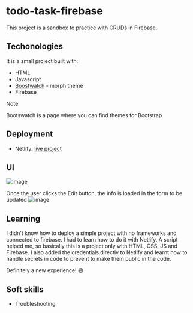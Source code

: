 # todo-task-firebase

This project is a sandbox to practice with CRUDs in Firebase. 

## Techonologies
It is a small project built with:

- HTML
- Javascript
- [Boostwatch](https://bootswatch.com/) - morph theme
- Firebase

> [!NOTE]
> Bootswatch is a page where you can find themes for Bootstrap

## Deployment
- Netlify: [live project](https://firebase-crud-becky.netlify.app/)

## UI 
![image](https://github.com/user-attachments/assets/fdaff9fd-89ec-407b-b3e9-85df4f6c0f6b)

Once the user clicks the Edit button, the info is loaded in the form to be updated
![image](https://github.com/user-attachments/assets/c4c05465-ad76-4f39-a6b9-7ddad93309c1)

## Learning
I didn't know how to deploy a simple project with no frameworks and connected to firebase. I had to learn how to do it with Netlify.
A script helped me, so basically this is a project only with HTML, CSS, JS and Firebase.
I also added the credentials directly to Netlify and learnt how to handle secrets in code to prevent to make them public in the code.

Definitely a new experience! 😄

## Soft skills
- Troubleshooting
